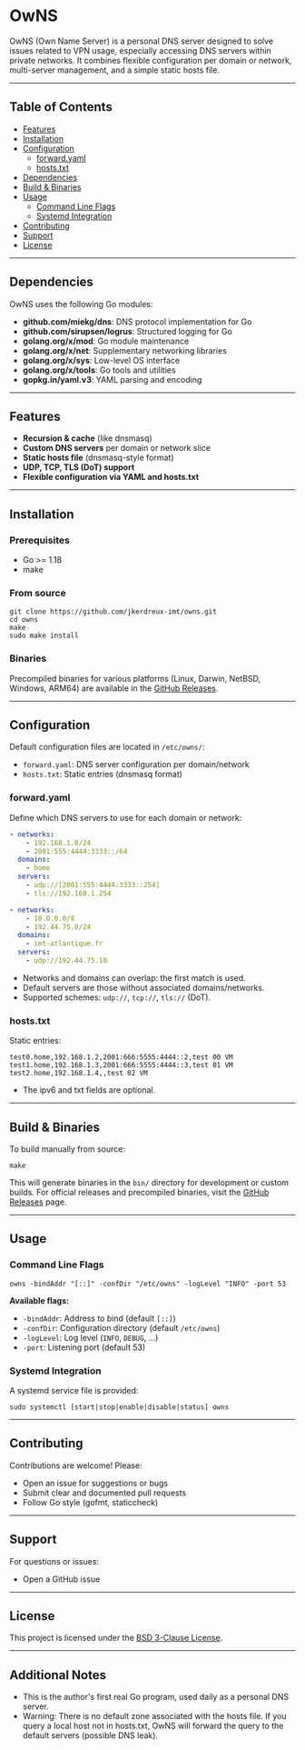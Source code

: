 # OwNS

OwNS (Own Name Server) is a personal DNS server designed to solve issues
related to VPN usage, especially accessing DNS servers within private networks.
It combines flexible configuration per domain or network, multi-server
management, and a simple static hosts file.

---

## Table of Contents
- [Features](#features)
- [Installation](#installation)
- [Configuration](#configuration)
  - [forward.yaml](#forwardyaml)
  - [hosts.txt](#hoststxt)
- [Dependencies](#dependencies)
- [Build & Binaries](#build--binaries)
- [Usage](#usage)
  - [Command Line Flags](#command-line-flags)
  - [Systemd Integration](#systemd-integration)
- [Contributing](#contributing)
- [Support](#support)
- [License](#license)

---

## Dependencies

OwNS uses the following Go modules:

- **github.com/miekg/dns**: DNS protocol implementation for Go
- **github.com/sirupsen/logrus**: Structured logging for Go
- **golang.org/x/mod**: Go module maintenance
- **golang.org/x/net**: Supplementary networking libraries
- **golang.org/x/sys**: Low-level OS interface
- **golang.org/x/tools**: Go tools and utilities
- **gopkg.in/yaml.v3**: YAML parsing and encoding

---

## Features
- **Recursion & cache** (like dnsmasq)
- **Custom DNS servers** per domain or network slice
- **Static hosts file** (dnsmasq-style format)
- **UDP, TCP, TLS (DoT) support**
- **Flexible configuration via YAML and hosts.txt**

---

## Installation

### Prerequisites
- Go >= 1.18
- make

### From source
```shell
git clone https://github.com/jkerdreux-imt/owns.git
cd owns
make
sudo make install
```

### Binaries
Precompiled binaries for various platforms (Linux, Darwin, NetBSD, Windows,
ARM64) are available in the [GitHub Releases](https://github.com/jkerdreux-imt/owns/releases).

---

## Configuration

Default configuration files are located in `/etc/owns/`:
- `forward.yaml`: DNS server configuration per domain/network
- `hosts.txt`: Static entries (dnsmasq format)

### forward.yaml
Define which DNS servers to use for each domain or network:
```yaml
- networks:
    - 192.168.1.0/24
    - 2001:555:4444:3333::/64
  domains:
    - home
  servers:
    - udp://[2001:555:4444:3333::254]
    - tls://192.168.1.254

- networks:
    - 10.0.0.0/8
    - 192.44.75.0/24
  domains:
    - imt-atlantique.fr
  servers:
    - udp://192.44.75.10
```
- Networks and domains can overlap: the first match is used.
- Default servers are those without associated domains/networks.
- Supported schemes: `udp://`, `tcp://`, `tls://` (DoT).

### hosts.txt
Static entries:
```
test0.home,192.168.1.2,2001:666:5555:4444::2,test 00 VM
test1.home,192.168.1.3,2001:666:5555:4444::3,test 01 VM
test2.home,192.168.1.4,,test 02 VM
```
- The ipv6 and txt fields are optional.

---

## Build & Binaries

To build manually from source:
```shell
make
```
This will generate binaries in the `bin/` directory for development or custom builds.
For official releases and precompiled binaries, visit the [GitHub Releases](https://github.com/jkerdreux-imt/owns/releases) page.

---

## Usage

### Command Line Flags
```shell
owns -bindAddr "[::]" -confDir "/etc/owns" -logLevel "INFO" -port 53
```
**Available flags:**
- `-bindAddr`: Address to bind (default `[::]`)
- `-confDir`: Configuration directory (default `/etc/owns`)
- `-logLevel`: Log level (`INFO`, `DEBUG`, ...)
- `-port`: Listening port (default 53)

### Systemd Integration
A systemd service file is provided:
```shell
sudo systemctl [start|stop|enable|disable|status] owns
```

---

## Contributing
Contributions are welcome! Please:
- Open an issue for suggestions or bugs
- Submit clear and documented pull requests
- Follow Go style (gofmt, staticcheck)

---

## Support
For questions or issues:
- Open a GitHub issue

---

## License
This project is licensed under the [BSD 3-Clause License](./LICENCE).

---

## Additional Notes
- This is the author's first real Go program, used daily as a personal DNS
  server.
- Warning: There is no default zone associated with the hosts file. If you query
  a local host not in hosts.txt, OwNS will forward the query to the default
  servers (possible DNS leak).
